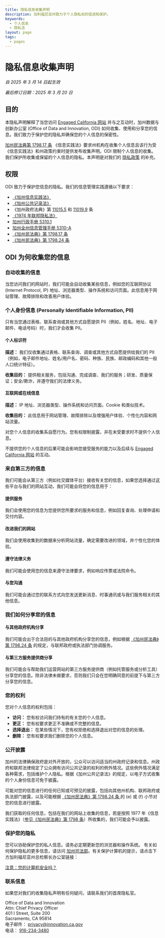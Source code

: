 ```yaml
---
title: 隐私信息收集声明
description: 加利福尼亚州致力于个人隐私权的促进和保护。
keywords:
  - 个人信息
  - 隐私法
layout: page
tags:
  - pages
---
```

# 隐私信息收集声明

*自 2025 年 3 月 14 日起生效*

*最后修订日期：2025 年 3 月 20 日*

## 目的

本隐私声明解释了当您访问 [Engaged California 网站](/zh-hans/) 并与之互动时，加州数据与创新办公室 (Office of Data and Innovation, ODI) 如何收集、使用和分享您的信息。我们致力于保护您的隐私并确保您的个人信息的保密性。 

[加州民法典第 1798.17 条](https://leginfo.legislature.ca.gov/faces/codes_displaySection.xhtml?lawCode=CIV&sectionNum=1798.17.) 《信息实践法》要求州机构在收集个人信息且该行为受《信息实践法》和州政策约束时提供发布收集声明。ODI 限制个人信息的收集。我们保护所收集或保留的个人信息的隐私。本声明是对我们的 [隐私政策](/zh-hans/privacy) 的补充。 


## 权限

ODI 致力于保护您信息的隐私。我们的信息管理实践遵循以下要求：

- [《加州信息实践法》](https://leginfo.legislature.ca.gov/faces/codes_displayexpandedbranch.xhtml?tocCode=CIV\&division=3.\&title=1.8.\&part=4.\&chapter=1.\&article=)
- [《加州公共记录法》](https://leginfo.legislature.ca.gov/faces/codes_displayexpandedbranch.xhtml?tocCode=GOV\&division=10.\&title=1.\&part=\&chapter=\&article=)
- 《加州政府法典》第 [11015.5](https://leginfo.legislature.ca.gov/faces/codes_displaySection.xhtml?lawCode=GOV\&sectionNum=11015.5.) 和 [11019.9](https://leginfo.legislature.ca.gov/faces/codes_displaySection.xhtml?lawCode=GOV\&sectionNum=11019.9.) 条
- [《1974 年联邦隐私法》](https://www.justice.gov/opcl/privacy-act-1974)
- [加州行政手册 5310.1](https://www.dgs.ca.gov/Resources/SAM/TOC/5300/5310-1)
- [加州全州信息管理手册 5310-A](https://cdt.ca.gov/wp-content/uploads/2018/01/SIMM-5310_A.pdf)
- [《加州民法典》第 1798.17 条](https://leginfo.legislature.ca.gov/faces/codes_displaySection.xhtml?lawCode=CIV\&sectionNum=1798.17.)
- [《加州民法典》第 1798.24 条](https://leginfo.legislature.ca.gov/faces/codes_displaySection.xhtml?lawCode=CIV&sectionNum=1798.24.)


## ODI 为何收集您的信息

### 自动收集的信息

当您访问我们的网站时，我们可能会自动收集某些信息，例如您的互联网协议 (Internet Protocol, IP) 地址、浏览器类型、操作系统和访问页面。此信息用于网站管理、故障排除和改善用户体验。


### 个人身份信息 (Personally Identifiable Information, PII) 

只有当您通过表格、联系查询或其他方式自愿提供 PII（例如，姓名、地址、电子邮件、电话号码）时，我们才会收集 PII。

#### 个人标识符

**描述：** 我们仅收集通过表格、联系查询、调查或其他方式自愿提供给我们的 PII（例如，电子邮件地址、姓名/用户名、密码、种族、民族、邮政编码和其他一般人口统计特征）。

**收集目的：** 提供相关服务，包括沟通、完成调查、我们的服务；研发、质量保证；安全/欺诈，并遵守我们的法律义务。
    
#### 互联网或在线信息

**描述：** IP 地址、浏览器类型、操作系统和访问页面。Cookie 和类似技术。
    
**收集目的：** 此信息用于网站管理、故障排除以及增强用户体验、个性化内容和网站流量。

对您个人信息的收集系自愿行为。您有权限制披露，并在未受要求时不提供个人信息。

不提供您的个人信息的后果可能会影响您接受服务的能力以及后续与 [Engaged California 网站](/zh-hans/) 的互动。


### 来自第三方的信息

我们可能会从第三方（例如社交媒体平台）接收有关您的信息，如果您选择通过这些平台与我们的网站互动，我们可能会将您的信息用于： 

#### 提供服务

我们会使用您的信息为您提供您所要求的服务和信息，例如回复查询、处理申请和交付内容。

#### 改进我们的网站

我们会使用收集到的数据来分析网站流量，确定需要改进的领域，并个性化您的体验。

#### 遵守法律义务

我们可能会使用您的信息来遵守法律要求，例如响应传票或法院命令。

#### 与您沟通

我们可能会通过您的联系方式向您发送更新消息、时事通讯或与我们服务相关的其他信息。 


### 我们如何分享您的信息

#### 与其他政府机构分享

我们可能会出于合法目的与其他政府机构分享您的信息，例如根据 [《加州民法典》第 1798.24 条](https://leginfo.legislature.ca.gov/faces/codes_displaySection.xhtml?lawCode=CIV\&sectionNum=1798.24.) 的规定，与联邦政府或执法部门协调服务。

#### 与第三方服务提供商分享

我们可能会与帮助我们运营网站的第三方服务提供商（例如托管服务或分析工具）分享您的信息。除非法律未做要求，否则我们只会在您明确同意的前提下与第三方分享您的信息。 


### 您的权利

您对个人信息的权利包括：

* **访问：** 您有权访问我们持有的有关您的个人信息。
* **更正：** 您有权要求更正不准确或不完整的信息。
* **选择退出：** 在某些情况下，您有权拒绝和选择退出对您的信息的处理。 
* **删除：** 您有权要求我们删除您的个人信息。


### 公开披露

加州的法律确保政府是对外开放的，公众可以访问适当的州政府记录和信息。州政府和联邦法律规定了公众拥有访问公共记录的权利的例外情况。这些例外情况满足各种需求，包括维护个人隐私。根据《加州公共记录法》的规定，以电子方式收集的个人身份信息可免于披露。

可能对您的信息进行的任何已知或可预见的披露，包括向其他州机构、联邦政府或执法部门披露，以及可能根据 [《加州民法典》第 1798.24 条 ](https://leginfo.legislature.ca.gov/faces/codes_displaySection.xhtml?lawCode=CIV&sectionNum=1798.24.) 的 (e) 或  (f) 小节对您的信息进行披露。

我们获取的任何信息，包括在我们的网站上收集的信息，若是按照 1977 年《信息实践法》（[参见《加州民法典》第 1798 条](https://leginfo.legislature.ca.gov/faces/codes_displayexpandedbranch.xhtml?tocCode=CIV&division=3.&title=1.8.&part=4.&chapter=1.&article=)）所收集的，我们可能会予以披露。


### 保护您的隐私

您可以协助保护您的私人信息。请务必定期更新您的浏览器和操作系统。 
有关如何保护隐私的更多信息，请访问 [加州司法部](https://oag.ca.gov/privacy/facts/online-privacy/computer-secure)。有关保护计算机的提示，请点击下方加利福尼亚州总检察长办公室链接：

[注意：您的计算机安全吗？](https://oag.ca.gov/sites/all/files/agweb/pdfs/privacy/computer_secure.pdf)


### 联系信息

如果您对我们的收集隐私声明有任何疑问，请联系我们的首席隐私官。

Office of Data and Innovation<br>
Attn: Chief Privacy Officer<br>
401 I Street, Suite 200<br>
Sacramento, CA 95814<br>
电子邮件： [privacy@innovation.ca.gov](mailto:privacy@innovation.ca.gov)<br>
电话： [916-234-3480](tel:916-234-3480)<br>